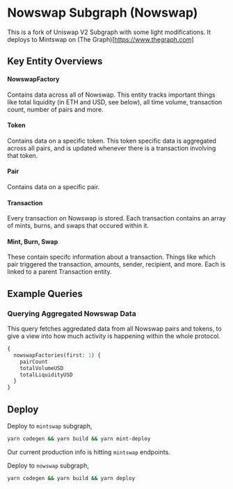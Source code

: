 # Nowswap Subgraph (Nowswap)

This is a fork of Uniswap V2 Subgraph with some light modifications.
It deploys to Mintswap on (The Graph)[https://www.thegraph.com]

## Key Entity Overviews

#### NowswapFactory

Contains data across all of Nowswap. This entity tracks important things like total liquidity (in ETH and USD, see below), all time volume, transaction count, number of pairs and more.

#### Token

Contains data on a specific token. This token specific data is aggregated across all pairs, and is updated whenever there is a transaction involving that token.

#### Pair

Contains data on a specific pair.

#### Transaction

Every transaction on Nowswap is stored. Each transaction contains an array of mints, burns, and swaps that occured within it.

#### Mint, Burn, Swap

These contain specifc information about a transaction. Things like which pair triggered the transaction, amounts, sender, recipient, and more. Each is linked to a parent Transaction entity.

## Example Queries

### Querying Aggregated Nowswap Data

This query fetches aggredated data from all Nowswap pairs and tokens, to give a view into how much activity is happening within the whole protocol.

```graphql
{
  nowswapFactories(first: 1) {
    pairCount
    totalVolumeUSD
    totalLiquidityUSD
  }
}
```

## Deploy

Deploy to `mintswap` subgraph,

```bash
yarn codegen && yarn build && yarn mint-deploy
```
Our current production info is hitting `mintswap` endpoints.

Deploy to `nowswap` subgraph,

```bash
yarn codegen && yarn build && yarn deploy
```
